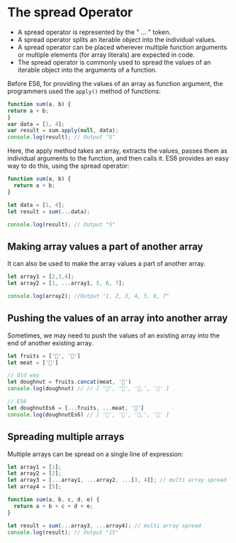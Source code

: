 # The spread Operator

- A spread operator is represented by the " ... " token.
- A spread operator splits an iterable object into the individual values.
- A spread operator can be placed wherever multiple function arguments or multiple elements (for array literals) are expected in code.
- The spread operator is commonly used to spread the values of an iterable object into the arguments of a function.

Before ES6, for providing the values of an array as function argument, the programmers used the `apply()` method of functions:

```javascript
function sum(a, b) {
return a + b;
}
var data = [1, 4];
var result = sum.apply(null, data);
console.log(result); // Output "5"
```
Here, the apply method takes an array, extracts the values, passes them as individual arguments to the function, and then calls it. ES6 provides an easy way to do this, using the spread operator:

```javascript
function sum(a, b) {
  return a + b;
}

let data = [1, 4];
let result = sum(...data);

console.log(result); // Output "5"
```

## Making array values a part of another array

It can also be used to make the array values a part of another array.

```javascript
let array1 = [2,3,4];
let array2 = [1, ...array1, 5, 6, 7];

console.log(array2); //Output "1, 2, 3, 4, 5, 6, 7"
```

## Pushing the values of an array into another array

Sometimes, we may need to push the values of an existing array into the end of another existing array.

```javascript
let fruits = ['🍎', '🍐']
let meat = ['🍖']

// Old way
let doughnut = fruits.concat(meat, '🍩')
console.log(doughnut) // // [ '🍅', '🍐', '🍖,', '🍩' ]

// ES6
let doughnutEs6 = [...fruits, ...meat, '🍩']
console.log(doughnutEs6) // [ '🍅', '🍐', '🍖,', '🍩' ]
```

## Spreading multiple arrays

Multiple arrays can be spread on a single line of expression:

```javascript
let array1 = [1];
let array2 = [2];
let array3 = [...array1, ...array2, ...[3, 4]]; // multi array spread
let array4 = [5];

function sum(a, b, c, d, e) {
  return a + b + c + d + e;
}

let result = sum(...array3, ...array4); // multi array spread
console.log(result); // Output "15"
```